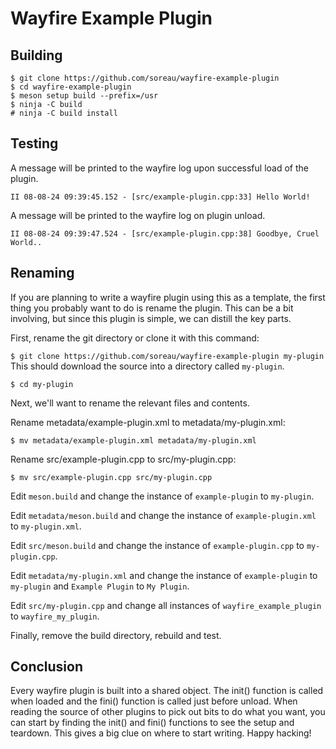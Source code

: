 # Wayfire Example Plugin

## Building

```
$ git clone https://github.com/soreau/wayfire-example-plugin
$ cd wayfire-example-plugin
$ meson setup build --prefix=/usr
$ ninja -C build
# ninja -C build install
```

## Testing

A message will be printed to the wayfire log upon successful load of the plugin.

`II 08-08-24 09:39:45.152 - [src/example-plugin.cpp:33] Hello World!`

A message will be printed to the wayfire log on plugin unload.

`II 08-08-24 09:39:47.524 - [src/example-plugin.cpp:38] Goodbye, Cruel World..`

## Renaming

If you are planning to write a wayfire plugin using this as a template,
the first thing you probably want to do is rename the plugin. This can
be a bit involving, but since this plugin is simple, we can distill the
key parts.

First, rename the git directory or clone it with this command:

`$ git clone https://github.com/soreau/wayfire-example-plugin my-plugin`
This should download the source into a directory called `my-plugin`.

`$ cd my-plugin`

Next, we'll want to rename the relevant files and contents.

Rename metadata/example-plugin.xml to metadata/my-plugin.xml:

`$ mv metadata/example-plugin.xml metadata/my-plugin.xml`

Rename src/example-plugin.cpp to src/my-plugin.cpp:

`$ mv src/example-plugin.cpp src/my-plugin.cpp`

Edit `meson.build` and change the instance of `example-plugin` to `my-plugin`.

Edit `metadata/meson.build` and change the instance of `example-plugin.xml` to `my-plugin.xml`.

Edit `src/meson.build` and change the instance of `example-plugin.cpp` to `my-plugin.cpp`.

Edit `metadata/my-plugin.xml` and change the instance of `example-plugin` to `my-plugin` and `Example Plugin` to `My Plugin`.

Edit `src/my-plugin.cpp` and change all instances of `wayfire_example_plugin` to `wayfire_my_plugin`.

Finally, remove the build directory, rebuild and test.

## Conclusion

Every wayfire plugin is built into a shared object. The init() function is called when loaded
and the fini() function is called just before unload. When reading the source of other plugins
to pick out bits to do what you want, you can start by finding the init() and fini() functions
to see the setup and teardown. This gives a big clue on where to start writing. Happy hacking!
